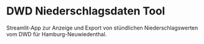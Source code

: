 # DWD Niederschlagsdaten Tool

Streamlit-App zur Anzeige und Export von stündlichen Niederschlagswerten vom DWD für Hamburg-Neuwiedenthal.

